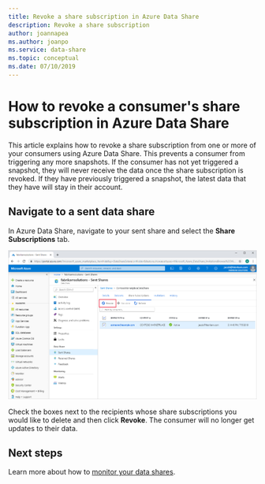 ```yaml
---
title: Revoke a share subscription in Azure Data Share 
description: Revoke a share subscription
author: joannapea
ms.author: joanpo
ms.service: data-share
ms.topic: conceptual
ms.date: 07/10/2019
---
```

# How to revoke a consumer's share subscription in Azure Data Share 

This article explains how to revoke a share subscription from one or more of your consumers using Azure Data Share. This prevents a consumer from triggering any more snapshots. If the consumer has not yet triggered a snapshot, they will never receive the data once the share subscription is revoked. If they have previously triggered a snapshot, the latest data that they have will stay in their account.

## Navigate to a sent data share

In Azure Data Share, navigate to your sent share and select the **Share Subscriptions** tab.

![Revoke Share Subscription](./media/how-to/how-to-revoke-share-subscription/revoke-share-subscription.png) 

Check the boxes next to the recipients whose share subscriptions you would like to delete and then click **Revoke**. The consumer will no longer get updates to their data.

## Next steps
Learn more about how to [monitor your data shares](how-to-monitor.md).